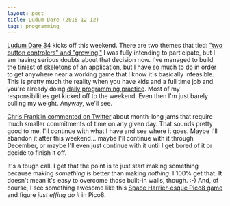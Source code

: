 ```yaml
---
layout: post
title: Ludum Dare (2015-12-12)
tags: programming
---
```


[Ludum Dare 34](http://ludumdare.com/compo/2015/12/09/welcome-to-ludum-dare-34/) kicks off this weekend.
There are two themes that tied: ["two button controlers" and "growing."](https://twitter.com/ludumdare/status/675495354406592512)
I was fully intending to participate, but I am having serious doubts about
that decision now. I've managed to build the tiniest of skeletons of an
application, but I have so much to do in order to get anywhere near a working
game that I know it's basically infeasible.  This is pretty much the reality
when you have kids and a full time job and you're already doing [daily
programming practice](https://bitbucket.org/GrooveStomp/practice/src). Most of my responsibilities get kicked off to the
weekend. Even then I'm just barely pulling my weight. Anyway, we'll see.

[Chris Franklin commented on Twitter](https://twitter.com/Campster/status/675333485184335872) about month-long jams
that require much smaller commitments of time on any given day. That sounds
pretty good to me. I'll continue with what I have and see where it goes.  Maybe
I'll abandon it after this weekend... maybe I'll continue with it through
December, or maybe I'll even just continue with it until I get bored of it or
decide to finish it off.

It's a tough call.  I get that the point is to just start making something
because making *something* is better than making *nothing*.  I 100% get that.
It doesn't mean it's easy to overcome those built-in walls, though. :-)
And, of course, I see something awesome like this [Space Harrier-esque Pico8 game](https://twitter.com/lundstroem/status/675732199069601792)
and figure *just effing do it* in Pico8.

